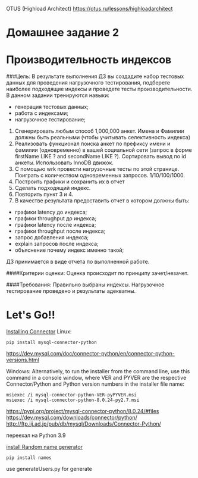 OTUS (Highload Architect)
https://otus.ru/lessons/highloadarchitect

# Домашнее задание 2
# Производительность индексов

###Цель:
В результате выполнения ДЗ вы создадите набор тестовых данных для проведения нагрузочного тестирования, подберете наиболее подходящие индексы и проведете тесты производительности.
В данном задании тренируются навыки:

* генерация тестовых данных;
* работа с индексами;
* нагрузочное тестирование;
1. Сгенерировать любым способ 1,000,000 анкет. Имена и Фамилии должны быть реальными (чтобы учитывать селективность индекса)
2. Реализовать функционал поиска анкет по префиксу имени и фамилии (одновременно) в вашей социальной сети (запрос в форме firstName LIKE ? and secondName LIKE ?). Сортировать вывод по id анкеты. Использовать InnoDB движок.
3. С помощью wrk провести нагрузочные тесты по этой странице. Поиграть с количеством одновременных запросов. 1/10/100/1000.
4. Построить графики и сохранить их в отчет
5. Сделать подходящий индекс.
6. Повторить пункт 3 и 4.
7. В качестве результата предоставить отчет в котором должны быть:
* графики latency до индекса;
* графики throughput до индекса;
* графики latency после индекса;
* графики throughput после индекса;
* запрос добавления индекса;
* explain запросов после индекса;
* объяснение почему индекс именно такой;

ДЗ принимается в виде отчета по выполненной работе.

####Критерии оценки:
Оценка происходит по принципу зачет/незачет.

####Требования:
Правильно выбраны индексы.
Нагрузочное тестирование проведено и результаты адекватны.

# Let's Go!!
[Installing Connector](https://dev.mysql.com/doc/connector-python/en/connector-python-installation-binary.html)
Linux:
```shell
pip install mysql-connector-python 
```

https://dev.mysql.com/doc/connector-python/en/connector-python-versions.html

Windows:
    Alternatively, to run the installer from the command line, use this command in a console window, where VER and PYVER are the respective Connector/Python and Python version numbers in the installer file name:

    msiexec /i mysql-connector-python-VER-pyPYVER.msi
    msiexec /i mysql-connector-python-8.0.24-py2.7.msi

https://pypi.org/project/mysql-connector-python/8.0.24/#files
https://dev.mysql.com/downloads/connector/python/
http://ftp.iij.ad.jp/pub/db/mysql/Downloads/Connector-Python/

переехал на Python 3.9

[install Random name generator](https://github.com/treyhunner/names)

    pip install names


use generateUsers.py for generate
